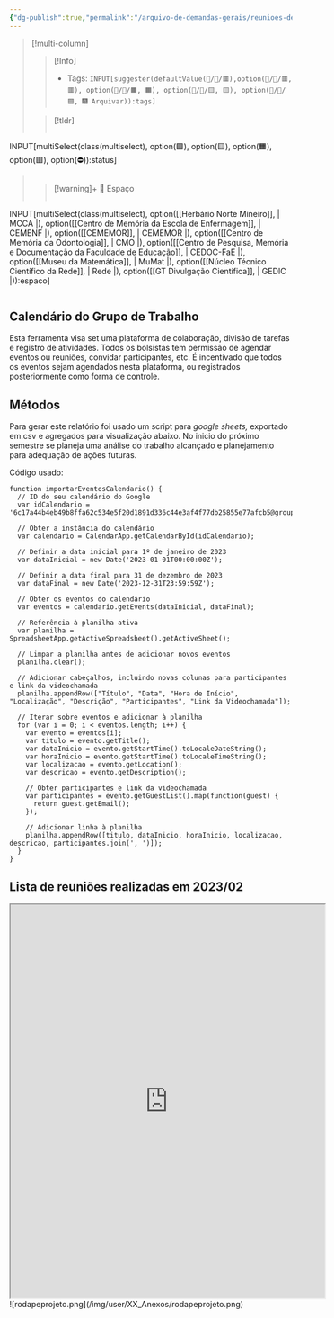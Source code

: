 ```yaml
---
{"dg-publish":true,"permalink":"/arquivo-de-demandas-gerais/reunioes-de-articulacao-entre-a-equipe-internas-e-externas-memoria-2023/","tags":["💼/📝️/🟧️"],"created":"2024-02-14T12:36:16.350-03:00","updated":"2024-02-11T12:01:49.509-03:00"}
---
```



>[!multi-column]
>>[!Info]
>> - Tags: `INPUT[suggester(defaultValue(💼/📝️/🟥️),option(💼/📝️/🟥️, 🟥️), option(💼/📝️/🟧️, 🟧️), option(💼/📝️/🟨️, 🟨️), option(💼/📝️/🟩️, 🎆 Arquivar)):tags]`
>
>>[!tldr]
>> ```meta-bind
INPUT[multiSelect(class(multiselect), option(🟩️), option(🟨️), option(🟧️), option(🟥️), option(⛔)):status]
>> ```
>
>> [!warning]+ 📍 Espaço
>> ```meta-bind
INPUT[multiSelect(class(multiselect), option([[Herbário Norte Mineiro]], | MCCA |), option([[Centro de Memória da Escola de Enfermagem]], | CEMENF |), option([[CEMEMOR]], | CEMEMOR |), option([[Centro de Memória da Odontologia]], | CMO |), option([[Centro de Pesquisa, Memória e Documentação da Faculdade de Educação]], | CEDOC-FaE |), option([[Museu da Matemática]], | MuMat |), option([[Núcleo Técnico Científico da Rede]], | Rede |), option([[GT Divulgação Científica]], | GEDIC |)):espaco]
>>```
>

## Calendário do Grupo de Trabalho

Esta ferramenta visa set uma plataforma de colaboração, divisão de tarefas e registro de atividades.
Todos os bolsistas tem permissão de agendar eventos ou reuniões, convidar participantes, etc. É incentivado que todos os eventos sejam agendados nesta plataforma, ou registrados posteriormente como forma de controle.

## Métodos

Para gerar este relatório foi usado um script para *google sheets,* exportado em.csv e agregados para visualização abaixo.
No inicio do próximo semestre se planeja uma análise do trabalho alcançado e planejamento para adequação de ações futuras.

Código usado:

```
function importarEventosCalendario() {
  // ID do seu calendário do Google
  var idCalendario = '6c17a44b4eb49b8ffa62c534e5f20d1891d336c44e3af4f77db25855e77afcb5@group.calendar.google.com';

  // Obter a instância do calendário
  var calendario = CalendarApp.getCalendarById(idCalendario);

  // Definir a data inicial para 1º de janeiro de 2023
  var dataInicial = new Date('2023-01-01T00:00:00Z');

  // Definir a data final para 31 de dezembro de 2023
  var dataFinal = new Date('2023-12-31T23:59:59Z');

  // Obter os eventos do calendário
  var eventos = calendario.getEvents(dataInicial, dataFinal);

  // Referência à planilha ativa
  var planilha = SpreadsheetApp.getActiveSpreadsheet().getActiveSheet();

  // Limpar a planilha antes de adicionar novos eventos
  planilha.clear();

  // Adicionar cabeçalhos, incluindo novas colunas para participantes e link da videochamada
  planilha.appendRow(["Título", "Data", "Hora de Início", "Localização", "Descrição", "Participantes", "Link da Videochamada"]);

  // Iterar sobre eventos e adicionar à planilha
  for (var i = 0; i < eventos.length; i++) {
    var evento = eventos[i];
    var titulo = evento.getTitle();
    var dataInicio = evento.getStartTime().toLocaleDateString();
    var horaInicio = evento.getStartTime().toLocaleTimeString();
    var localizacao = evento.getLocation();
    var descricao = evento.getDescription();

    // Obter participantes e link da videochamada
    var participantes = evento.getGuestList().map(function(guest) {
      return guest.getEmail();
    });
   
    // Adicionar linha à planilha
    planilha.appendRow([titulo, dataInicio, horaInicio, localizacao, descricao, participantes.join(', ')]);
  }
}

```

## Lista de reuniões realizadas em 2023/02

<center><iframe width="560" height="700" src="https://drive.google.com/file/d/1NCPbd6qRdQEusXCtebwHyVjIxxi58HI4/view?usp=sharing"></iframe></center>
![rodapeprojeto.png](/img/user/XX_Anexos/rodapeprojeto.png)
